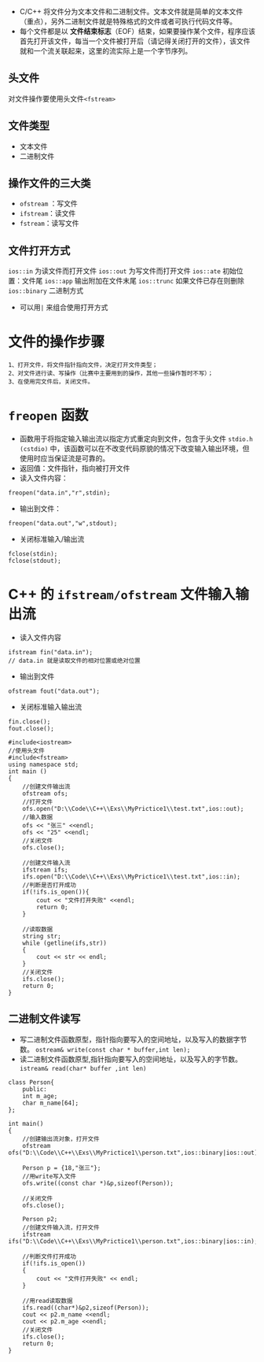 
- C/C++ 将文件分为文本文件和二进制文件。文本文件就是简单的文本文件（重点），另外二进制文件就是特殊格式的文件或者可执行代码文件等。
- 每个文件都是以 **文件结束标志**（EOF）结束，如果要操作某个文件，程序应该首先打开该文件，每当一个文件被打开后（请记得关闭打开的文件），该文件就和一个流关联起来，这里的流实际上是一个字节序列。


## 头文件

对文件操作要使用头文件`<fstream>`

## 文件类型

- 文本文件
- 二进制文件

## 操作文件的三大类

- `ofstream` ：写文件
- `ifstream`：读文件
- `fstream`：读写文件

## 文件打开方式

`ios::in`    为读文件而打开文件 
`ios::out`  为写文件而打开文件
`ios::ate` 初始位置：文件尾
`ios::app`  输出附加在文件末尾
`ios::trunc`  如果文件已存在则删除
`ios::binary` 二进制方式
- 可以用`|` 来组合使用打开方式
# 文件的操作步骤

	1、打开文件，将文件指针指向文件，决定打开文件类型；  
	2、对文件进行读、写操作（比赛中主要用到的操作，其他一些操作暂时不写）；  
	3、在使用完文件后，关闭文件。

# `freopen` 函数

- 函数用于将指定输入输出流以指定方式重定向到文件，包含于头文件 `stdio.h (cstdio)` 中，该函数可以在不改变代码原貌的情况下改变输入输出环境，但使用时应当保证流是可靠的。
- 返回值：文件指针，指向被打开文件
- 读入文件内容：
```
freopen("data.in","r",stdin);
```
- 输出到文件：
```
freopen("data.out","w",stdout);
```
- 关闭标准输入/输出流
```
fclose(stdin);
fclose(stdout);
```

#  C++ 的 `ifstream/ofstream` 文件输入输出流

- 读入文件内容
```
ifstream fin("data.in");
// data.in 就是读取文件的相对位置或绝对位置
```
- 输出到文件
```
ofstream fout("data.out");
```
- 关闭标准输入输出流
```
fin.close(); 
fout.close();
```

```
#include<iostream>
//使用头文件
#include<fstream>
using namespace std;
int main ()
{
    //创建文件输出流
    ofstream ofs;
    //打开文件
    ofs.open("D:\\Code\\C++\\Exs\\MyPrictice1\\test.txt",ios::out);
    //输入数据
    ofs << "张三" <<endl;
    ofs << "25" <<endl;
    //关闭文件
    ofs.close();

    //创建文件输入流
    ifstream ifs;
    ifs.open("D:\\Code\\C++\\Exs\\MyPrictice1\\test.txt",ios::in);
    //判断是否打开成功
    if(!ifs.is_open()){
        cout << "文件打开失败" <<endl;
        return 0;
    }

    //读取数据
    string str;
    while (getline(ifs,str))
    {
        cout << str << endl;
    }
    //关闭文件
    ifs.close();
    return 0;
}
```

## 二进制文件读写

- 写二进制文件函数原型，指针指向要写入的空间地址，以及写入的数据字节数。
`ostream& write(const char * buffer,int len);`
- 读二进制文件函数原型,指针指向要写入的空间地址，以及写入的字节数。
`istream& read(char* buffer ,int len)`
```
class Person{
    public:
    int m_age;
    char m_name[64];
};

int main()
{
    //创建输出流对象，打开文件
    ofstream ofs("D:\\Code\\C++\\Exs\\MyPrictice1\\person.txt",ios::binary|ios::out);

    Person p = {18,"张三"};
    //用write写入文件
    ofs.write((const char *)&p,sizeof(Person));

    //关闭文件
    ofs.close();

    Person p2;
    //创建文件输入流，打开文件
    ifstream ifs("D:\\Code\\C++\\Exs\\MyPrictice1\\person.txt",ios::binary|ios::in);

    //判断文件打开成功
    if(!ifs.is_open())
    {
        cout << "文件打开失败" << endl;
    }

    //用read读取数据
    ifs.read((char*)&p2,sizeof(Person));
    cout << p2.m_name <<endl;
    cout << p2.m_age <<endl;
    //关闭文件
    ifs.close();
    return 0;
}
```

